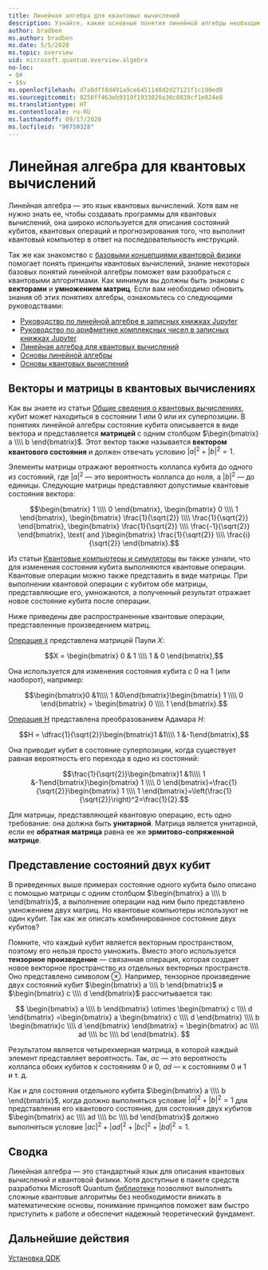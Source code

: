 ```yaml
---
title: Линейная алгебра для квантовых вычислений
description: Узнайте, какие основные понятия линейной алгебры необходимо усвоить для понимания квантовых вычислений.
author: bradben
ms.author: bradben
ms.date: 5/5/2020
ms.topic: overview
uid: microsoft.quantum.overview.algebra
no-loc:
- Q#
- $$v
ms.openlocfilehash: d7a8dff8d491a9ce6451148d2d27121f1c190ed0
ms.sourcegitcommit: 8256ff463eb9319f1933820a36c0838cf1e024e8
ms.translationtype: HT
ms.contentlocale: ru-RU
ms.lasthandoff: 09/17/2020
ms.locfileid: "90759328"
---
```

# <a name="linear-algebra-for-quantum-computing"></a>Линейная алгебра для квантовых вычислений

Линейная алгебра — это язык квантовых вычислений. Хотя вам не нужно знать ее, чтобы создавать программы для квантовых вычислений, она широко используется для описания состояний кубитов, квантовых операций и прогнозирования того, что выполнит квантовый компьютер в ответ на последовательность инструкций.

Так же как знакомство с [базовыми концепциями квантовой физики](xref:microsoft.quantum.overview.understanding) помогает понять принципы квантовых вычислений, знание некоторых базовых понятий линейной алгебры поможет вам разобраться с квантовыми алгоритмами. Как минимум вы должны быть знакомы с **векторами** и **умножением матриц**. Если вам необходимо обновить знания об этих понятиях алгебры, ознакомьтесь со следующими руководствами:

- [Руководство по линейной алгебре в записных книжках Jupyter](https://github.com/microsoft/QuantumKatas/tree/main/tutorials/LinearAlgebra)
- [Руководство по арифметике комплексных чисел в записных книжках Jupyter](https://github.com/microsoft/QuantumKatas/tree/main/tutorials/ComplexArithmetic)
- [Линейная алгебра для квантовых вычислений](https://cds.cern.ch/record/1522001/files/978-1-4614-6336-8_BookBackMatter.pdf)
- [Основы линейной алгебры](https://www.math.ubc.ca/~carrell/NB.pdf)
- [Основы квантовых вычислений](https://www.codeproject.com/Articles/5155638/Quantum-Computation-Primer-Part-1#exploring-quantum-superposition)

## <a name="vectors-and-matrices-in-quantum-computing"></a>Векторы и матрицы в квантовых вычислениях

Как вы знаете из статьи [Общие сведения о квантовых вычислениях](xref:microsoft.quantum.overview.understanding), кубит может находиться в состоянии 1 или 0 или их суперпозиции. В понятиях линейной алгебры состояние кубита описывается в виде вектора и представляется **матрицей** с одним столбцом $\begin{bmatrix} a \\\\  b \end{bmatrix}$. Этот вектор также называется **вектором квантового состояния** и должен отвечать условию $|a|^2 + |b|^2 = 1$.  

Элементы матрицы отражают вероятность коллапса кубита до одного из состояний, где $|a|^2$ — это вероятность коллапса до ноля, а $|b|^2$ — до единицы. Следующие матрицы представляют допустимые квантовые состояния вектора:

$$\begin{bmatrix} 1 \\\\  0 \end{bmatrix}, \begin{bmatrix} 0 \\\\  1 \end{bmatrix}, \begin{bmatrix} \frac{1}{\sqrt{2}} \\\\  \frac{1}{\sqrt{2}} \end{bmatrix}, \begin{bmatrix} \frac{1}{\sqrt{2}} \\\\  \frac{-1}{\sqrt{2}} \end{bmatrix}, \text{ and }\begin{bmatrix} \frac{1}{\sqrt{2}} \\\\  \frac{i}{\sqrt{2}} \end{bmatrix}.$$

Из статьи [Квантовые компьютеры и симуляторы](xref:microsoft.quantum.overview.simulators) вы также узнали, что для изменения состояния кубита выполняются квантовые операции.  Квантовые операции можно также представить в виде матрицы. При выполнении квантовой операции с кубитом обе матрицы, представляющие его, умножаются, а полученный результат отражает новое состояние кубита после операции.  

Ниже приведены две распространенные квантовые операции, представленные произведением матриц.


[Операция `X`](xref:microsoft.quantum.intrinsic.x) представлена матрицей Паули $X$:

$$X = \begin{bmatrix} 0 & 1 \\\\ 1 & 0 \end{bmatrix},$$
    
Она используется для изменения состояния кубита с 0 на 1 (или наоборот), например:

$$\begin{bmatrix}0 &1\\\\ 1 &0\end{bmatrix}\begin{bmatrix} 1 \\\\  0 \end{bmatrix} = \begin{bmatrix} 0 \\\\  1 \end{bmatrix}.$$

[Операция H](xref:microsoft.quantum.intrinsic.h) представлена преобразованием Адамара $H$:

$$H = \dfrac{1}{\sqrt{2}}\begin{bmatrix}1 &1\\\\ 1 &-1\end{bmatrix},$$

 Она приводит кубит в состояние суперпозиции, когда существует равная вероятность его перехода в одно из состояний:

$$\frac{1}{\sqrt{2}}\begin{bmatrix}1 &1\\\\ 1 &-1\end{bmatrix}\begin{bmatrix} 1 \\\\  0 \end{bmatrix}=\frac{1}{\sqrt{2}}\begin{bmatrix} 1 \\\\  1 \end{bmatrix}=\left(\frac{1}{\sqrt{2}}\right)^2=\frac{1}{2}.$$

Для матрицы, представляющей квантовую операцию, есть одно требование: она должна быть **унитарной**. Матрица является унитарной, если ее **обратная матрица** равна ее же **эрмитово-сопряженной матрице**.

## <a name="representing-two-qubit-states"></a>Представление состояний двух кубит

В приведенных выше примерах состояние одного кубита было описано с помощью матрицы с одним столбцом $\begin{bmatrix} a \\\\  b \end{bmatrix}$, а выполнение операции над ним было представлено умножением двух матриц. Но квантовые компьютеры используют не один кубит. Так как же описать комбинированное состояние двух кубитов? 

Помните, что каждый кубит является векторным пространством, поэтому его нельзя просто умножить. Вместо этого используется **тензорное произведение** — связанная операция, которая создает новое векторное пространство из отдельных векторных пространств. Оно представлено символом $\otimes$. Например, тензорное произведение двух состояний кубит $\begin{bmatrix} a \\\\  b \end{bmatrix}$ и $\begin{bmatrix} c \\\\  d \end{bmatrix}$ рассчитывается так:

$$ \begin{bmatrix} a \\\\  b \end{bmatrix} \otimes \begin{bmatrix} c \\\\  d \end{bmatrix} =\begin{bmatrix} a \begin{bmatrix} c \\\\  d \end{bmatrix} \\\\ b \begin{bmatrix}c \\\\  d \end{bmatrix} \end{bmatrix} = \begin{bmatrix} ac \\\\  ad \\\\  bc \\\\  bd \end{bmatrix}. $$

Результатом является четырехмерная матрица, в которой каждый элемент представляет вероятность. Так, $ac$ — это вероятность коллапса обоих кубитов к состояниям 0 и 0, $ad$ — к состояниям 0 и 1 и т. д. 

Как и для состояния отдельного кубита $\begin{bmatrix} a \\\\  b \end{bmatrix}$, когда должно выполняться условие $|a|^2 + |b|^2 = 1$ для представления его квантового состояния, для состояния двух кубитов $\begin{bmatrix} ac \\\\  ad \\\\  bc \\\\  bd \end{bmatrix}$ должно выполняться условие $|ac|^2 + |ad|^2 + |bc|^2+ |bd|^2 = 1$.

## <a name="summary"></a>Сводка

Линейная алгебра — это стандартный язык для описания квантовых вычислений и квантовой физики. Хотя доступные в пакете средств разработки Microsoft Quantum [библиотеки](xref:microsoft.quantum.libraries) позволяют выполнять сложные квантовые алгоритмы без необходимости вникать в математические основы, понимание принципов поможет вам быстро приступить к работе и обеспечит надежный теоретический фундамент.

## <a name="next-steps"></a>Дальнейшие действия

[Установка QDK](xref:microsoft.quantum.install)

